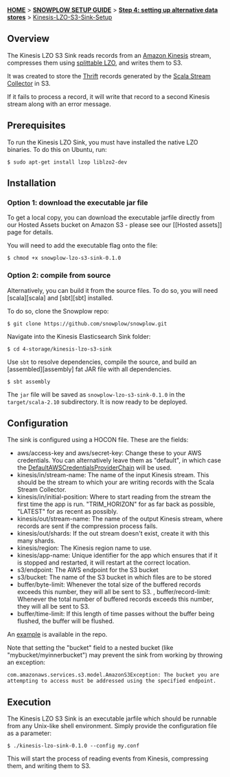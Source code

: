 <a name="top" />

[**HOME**](Home) > [**SNOWPLOW SETUP GUIDE**](Setting-up-Snowplow) > [**Step 4: setting up alternative data stores**](Setting-up-alternative-data-stores) > [Kinesis-LZO-S3-Sink-Setup](Kinesis-LZO-S3-Sink-Setup)

## Overview

The Kinesis LZO S3 Sink reads records from an [Amazon Kinesis][kinesis] stream, compresses them using [splittable LZO][splittable-lzo], and writes them to S3.

It was created to store the [Thrift][thrift] records generated by the [Scala Stream Collector][ssc] in S3.

If it fails to process a record, it will write that record to a second Kinesis stream along with an error message.

## Prerequisites

To run the Kinesis LZO Sink, you must have installed the native LZO binaries. To do this on Ubuntu, run:

```
$ sudo apt-get install lzop liblzo2-dev
```

## Installation

### Option 1: download the executable jar file

To get a local copy, you can download the executable jarfile directly from our Hosted Assets bucket on Amazon S3 - please see our [[Hosted assets]] page for details.

You will need to add the executable flag onto the file:

```
$ chmod +x snowplow-lzo-s3-sink-0.1.0
```

### Option 2: compile from source

Alternatively, you can build it from the source files. To do so, you will need [scala][scala] and [sbt][sbt] installed. 

To do so, clone the Snowplow repo:

```
$ git clone https://github.com/snowplow/snowplow.git
```

Navigate into the Kinesis Elasticsearch Sink folder:

```
$ cd 4-storage/kinesis-lzo-s3-sink
```

Use `sbt` to resolve dependencies, compile the source, and build an [assembled][assembly] fat JAR file with all dependencies.

```
$ sbt assembly
```

The `jar` file will be saved as `snowplow-lzo-s3-sink-0.1.0` in the `target/scala-2.10` subdirectory. It is now ready to be deployed.

## Configuration

The sink is configured using a HOCON file. These are the fields:

* aws/access-key and aws/secret-key: Change these to your AWS credentials. You can alternatively leave them as "default", in which case the [DefaultAWSCredentialsProviderChain][DefaultAWSCredentialsProviderChain] will be used.
* kinesis/in/stream-name: The name of the input Kinesis stream. This should be the stream to which your are writing records with the Scala Stream Collector.
* kinesis/in/initial-position: Where to start reading from the stream the first time the app is run. "TRIM_HORIZON" for as far back as possible, "LATEST" for as recent as possibly.
* kinesis/out/stream-name: The name of the output Kinesis stream, where records are sent if the compression process fails.
* kinesis/out/shards: If the out stream doesn't exist, create it with this many shards.
* kinesis/region: The Kinesis region name to use.
* kinesis/app-name: Unique identifier for the app which ensures that if it is stopped and restarted, it will restart at the correct location.
* s3/endpoint: The AWS endpoint for the S3 bucket
* s3/bucket: The name of the S3 bucket in which files are to be stored
* buffer/byte-limit: Whenever the total size of the buffered records exceeds this number, they will all be sent to S3.
, buffer/record-limit: Whenever the total number of buffered records exceeds this number, they will all be sent to S3.
* buffer/time-limit: If this length of time passes without the buffer being flushed, the buffer will be flushed.

An [example][conf-example] is available in the repo.

Note that setting the "bucket" field to a nested bucket (like "mybucket/myinnerbucket") may prevent the sink from working by throwing an exception:

```
com.amazonaws.services.s3.model.AmazonS3Exception: The bucket you are attempting to access must be addressed using the specified endpoint.
```

## Execution

The Kinesis LZO S3 Sink is an executable jarfile which should be runnable from any Unix-like shell environment. Simply provide the configuration file as a parameter:

```
$ ./kinesis-lzo-sink-0.1.0 --config my.conf
```

This will start the process of reading events from Kinesis, compressing them, and writing them to S3.

[ssc]: https://github.com/snowplow/snowplow/tree/master/2-collectors/scala-stream-collector
[thrift]: https://thrift.apache.org/
[kinesis]: http://aws.amazon.com/kinesis/
[s3]: http://aws.amazon.com/s3/
[splittable-lzo]: http://blog.cloudera.com/blog/2009/11/hadoop-at-twitter-part-1-splittable-lzo-compression/
[ske]: Scala-Kinesis-Enrich
[DefaultAWSCredentialsProviderChain]: http://docs.aws.amazon.com/AWSJavaSDK/latest/javadoc/com/amazonaws/auth/DefaultAWSCredentialsProviderChain.html
[conf-example]: https://github.com/snowplow/snowplow/blob/master/3-enrich/kinesis-lzo-s3-sink/src/main/resources/config.hocon.sample
